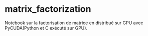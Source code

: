 # matrix_factorization
Notebook sur la factorisation de matrice en distribué sur GPU avec PyCUDA(Python et C exécuté sur GPU).

